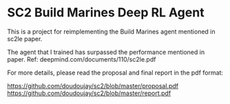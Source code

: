 # SC2 Build Marines Deep RL Agent

This is a project for reimplementing the Build Marines agent mentioned in sc2le paper.

The agent that I trained has surpassed the performance mentioned in paper. Ref: deepmind.com/documents/110/sc2le.pdf

For more details, please read the proposal and final report in the pdf format:

https://github.com/doudoujay/sc2/blob/master/proposal.pdf
https://github.com/doudoujay/sc2/blob/master/report.pdf
